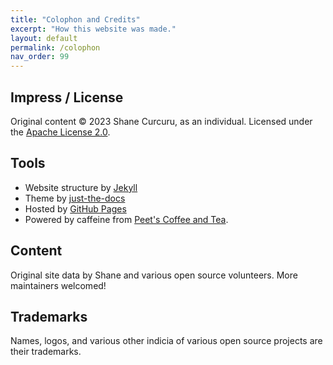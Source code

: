 ```yaml
---
title: "Colophon and Credits"
excerpt: "How this website was made."
layout: default
permalink: /colophon
nav_order: 99
---
```


## Impress / License

Original content &copy; 2023 Shane Curcuru, as an individual.  Licensed under the [Apache License 2.0](https://www.apache.org/licenses/LICENSE-2.0.html).

## Tools

- Website structure by [Jekyll](https://jekyllrb.com/)
- Theme by [just-the-docs](https://github.com/just-the-docs/just-the-docs)
- Hosted by [GitHub Pages](https://pages.github.com/)
- Powered by caffeine from [Peet's Coffee and Tea](http://www.whyilovepeets.com/).

## Content

Original site data by Shane and various open source volunteers.  More maintainers welcomed!

## Trademarks

Names, logos, and various other indicia of various open source projects are their trademarks.

